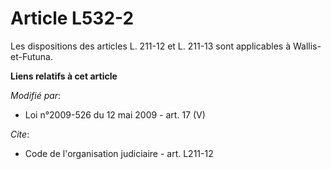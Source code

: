 # Article L532-2

Les dispositions        des articles L. 211-12 et L. 211-13 sont applicables à Wallis-et-Futuna.

**Liens relatifs à cet article**

_Modifié par_:

  - Loi n°2009-526 du 12 mai 2009 - art. 17 (V)

_Cite_:

  - Code de l'organisation judiciaire - art. L211-12
